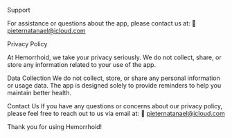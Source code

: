 Support

For assistance or questions about the app, please contact us at:
📧 pieternatanael@icloud.com

Privacy Policy

At Hemorrhoid, we take your privacy seriously. We do not collect, share, or store any information related to your use of the app.

Data Collection
We do not collect, store, or share any personal information or usage data. The app is designed solely to provide reminders to help you maintain better health.

Contact Us
If you have any questions or concerns about our privacy policy, please feel free to reach out to us via email at:
📧 pieternatanael@icloud.com

Thank you for using Hemorrhoid!
